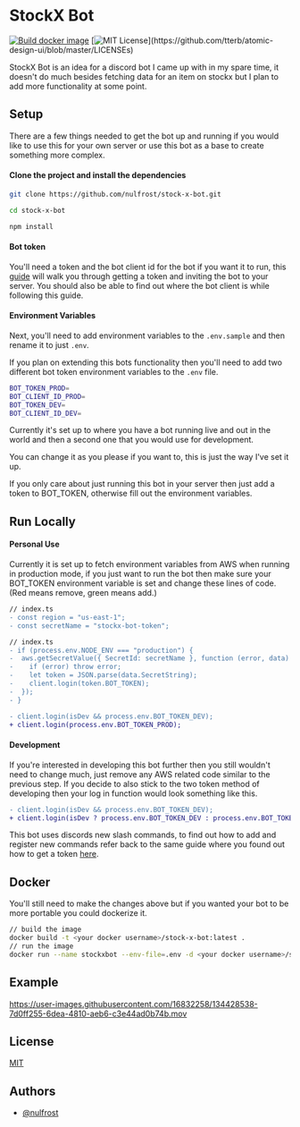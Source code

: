 # StockX Bot

[![Build docker image](https://github.com/nulfrost/stock-x-bot/actions/workflows/docker.yml/badge.svg)](https://github.com/nulfrost/stock-x-bot/actions/workflows/docker.yml)
[![MIT License](https://img.shields.io/apm/l/atomic-design-ui.svg?)](https://github.com/tterb/atomic-design-ui/blob/master/LICENSEs)

StockX Bot is an idea for a discord bot I came up with in my spare time, it doesn't do much besides fetching data for an item on stockx but I plan to add more functionality at some point.

## Setup

There are a few things needed to get the bot up and running if you would like to use this for your own server or use this bot as a base to create something more complex.

#### Clone the project and install the dependencies

```bash
git clone https://github.com/nulfrost/stock-x-bot.git

cd stock-x-bot

npm install
```

#### Bot token

You'll need a token and the bot client id for the bot if you want it to run, this [guide](https://discordjs.guide/preparations/setting-up-a-bot-application.html#creating-your-bot) will walk you through getting a token and inviting the bot to your server. You should also be able to find out where the bot client is while following this guide.

#### Environment Variables

Next, you'll need to add environment variables to the `.env.sample` and then rename it to just `.env`.

If you plan on extending this bots functionality then you'll need to add two different bot token environment variables to the `.env` file.

```bash
BOT_TOKEN_PROD=
BOT_CLIENT_ID_PROD=
BOT_TOKEN_DEV=
BOT_CLIENT_ID_DEV=
```

Currently it's set up to where you have a bot running live and out in the world and then a second one that you would use for development.

You can change it as you please if you want to, this is just the way I've set it up.

If you only care about just running this bot in your server then just add a token to BOT_TOKEN, otherwise fill out the environment variables.

## Run Locally

#### Personal Use

Currently it is set up to fetch environment variables from AWS when running in production mode, if you just want to run the bot then make sure your BOT_TOKEN environment variable is set and change these lines of code. (Red means remove, green means add.)

```diff
// index.ts
- const region = "us-east-1";
- const secretName = "stockx-bot-token";
```

```diff
// index.ts
- if (process.env.NODE_ENV === "production") {
-  aws.getSecretValue({ SecretId: secretName }, function (error, data) {
-    if (error) throw error;
-    let token = JSON.parse(data.SecretString);
-    client.login(token.BOT_TOKEN);
-  });
- }

- client.login(isDev && process.env.BOT_TOKEN_DEV);
+ client.login(process.env.BOT_TOKEN_PROD);
```

#### Development

If you're interested in developing this bot further then you still wouldn't need to change much, just remove any AWS related code similar to the previous step. If you decide to also stick to the two token method of developing then your log in function would look something like this.

```diff
- client.login(isDev && process.env.BOT_TOKEN_DEV);
+ client.login(isDev ? process.env.BOT_TOKEN_DEV : process.env.BOT_TOKEN_PROD);
```

This bot uses discords new slash commands, to find out how to add and register new commands refer back to the same guide where you found out how to get a token [here](https://discordjs.guide/creating-your-bot/creating-commands.html#registering-commands).

## Docker

You'll still need to make the changes above but if you wanted your bot to be more portable you could dockerize it.

```bash
// build the image
docker build -t <your docker username>/stock-x-bot:latest .
// run the image
docker run --name stockxbot --env-file=.env -d <your docker username>/stock-x-bot:latest
```

## Example

https://user-images.githubusercontent.com/16832258/134428538-7d0ff255-6dea-4810-aeb6-c3e44ad0b74b.mov


## License

[MIT](https://github.com/nulfrost/stock-x-bot/blob/main/LICENSE)

## Authors

- [@nulfrost](https://www.github.com/nulfrost)
